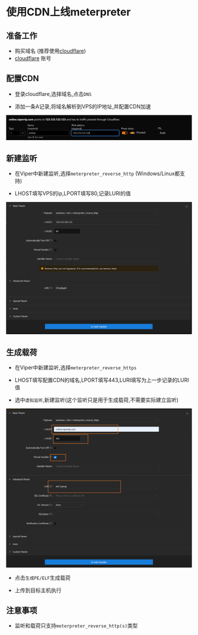 # 使用CDN上线meterpreter

## 准备工作

+ 购买域名 (推荐使用[cloudflare](https://www.cloudflare.com/))
+ [cloudflare](https://www.cloudflare.com/) 账号

## 配置CDN

+ 登录cloudflare,选择域名,点击`DNS`

+ 添加一条A记录,将域名解析到VPS的IP地址,并配置CDN加速

![img.png](img.png)

## 新建监听

+ 在Viper中新建监听,选择`meterpreter_reverse_http` (Windows/Linux都支持)

+ LHOST填写VPS的ip,LPORT填写80,记录LURI的值

![img_1.png](img_1.png)

## 生成载荷

+ 在Viper中新建监听,选择`meterpreter_reverse_https`

+ LHOST填写配置CDN的域名,LPORT填写443,LURI填写为上一步记录的LURI值

+ 选中`虚拟监听`,新建监听(这个监听只是用于生成载荷,不需要实际建立监听)

![img_2.png](img_2.png)

+ 点击`生成PE/ELF`生成载荷

+ 上传到目标主机执行

## 注意事项

+ 监听和载荷只支持`meterpreter_reverse_http(s)`类型
